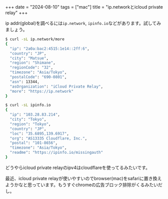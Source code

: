+++
date = "2024-08-10"
tags = ["mac"]
title = "ip.networkとicloud private relay"
+++

ip addr(global)を調べるには`ip.network`, `ipinfo.io`などがあります。試してみましょう。

```sh
$ curl -sL ip.network/more
{
  "ip": "2a0a:bac2:4515:1e14::2ff:6",
  "country": "JP",
  "city": "Matsue",
  "region": "Shimane",
  "regionCode": "32",
  "timezone": "Asia/Tokyo",
  "postalCode": "690-0801",
  "asn": 13344,
  "asOrganization": "iCloud Private Relay",
  "more": "https://ip.network"
}

$ curl -sL ipinfo.io
{
  "ip": "103.28.83.214",
  "city": "Tokyo",
  "region": "Tokyo",
  "country": "JP",
  "loc": "35.6895,139.6917",
  "org": "AS13335 Cloudflare, Inc.",
  "postal": "101-8656",
  "timezone": "Asia/Tokyo",
  "readme": "https://ipinfo.io/missingauth"
}
```

どうやらicloud private relayのipv4はcloudflareを使ってるみたいです。

最近、icloud private relayが使いやすいのでbrowser(mac)をsafariに置き換えようかなと思っています。もうすぐchromeの広告ブロック排除がくるみたいだし。

